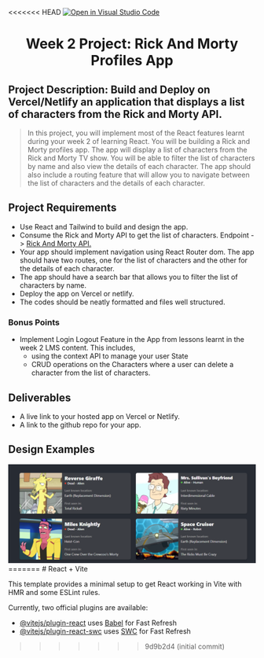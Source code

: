 <<<<<<< HEAD
[![Open in Visual Studio Code](https://classroom.github.com/assets/open-in-vscode-718a45dd9cf7e7f842a935f5ebbe5719a5e09af4491e668f4dbf3b35d5cca122.svg)](https://classroom.github.com/online_ide?assignment_repo_id=12160526&assignment_repo_type=AssignmentRepo)
<h1 align="center">Week 2 Project: Rick And Morty Profiles App</h1>
<h2>Project Description: Build and Deploy on Vercel/Netlify an application that displays a list of characters from the Rick and Morty API.</h2>

> In this project, you will implement most of the React features learnt during your week 2 of learning React. You will be building a Rick and Morty profiles app. The app will display a list of characters from the Rick and Morty TV show. You will be able to filter the list of characters by name and also view the details of each character. The app should also include a routing feature that will allow you to navigate between the list of characters and the details of each character.

<h2>Project Requirements</h2>

- Use React and Tailwind to build and design the app.
- Consume the Rick and Morty API to get the list of characters. Endpoint -> <a href="https://github.com/zinduaschool/React-Rick-Morty-Profiles-App.git">Rick And Morty API.</a>
- Your app should implement navigation using React Router dom. The app should have two routes, one for the list of characters and the other for the details of each character.
- The app should have a search bar that allows you to filter the list of characters by name.
- Deploy the app on Vercel or netlify.
- The codes should be neatly formatted and files well structured.

<h3>Bonus Points</h3>

- Implement Login Logout Feature in the App from lessons learnt in the week 2 LMS content. This includes,
  - using the context API to manage your user State
  - CRUD operations on the Characters where a user can delete a character from the list of characters.

<h2>Deliverables</h2>

- A live link to your hosted app on Vercel or Netlify.
- A link to the github repo for your app.
<h2>Design Examples</h2>
<img src="./Screenshot%202023-04-02%20112924.png" alt="week-1-project"/>
=======
# React + Vite

This template provides a minimal setup to get React working in Vite with HMR and some ESLint rules.

Currently, two official plugins are available:

- [@vitejs/plugin-react](https://github.com/vitejs/vite-plugin-react/blob/main/packages/plugin-react/README.md) uses [Babel](https://babeljs.io/) for Fast Refresh
- [@vitejs/plugin-react-swc](https://github.com/vitejs/vite-plugin-react-swc) uses [SWC](https://swc.rs/) for Fast Refresh
>>>>>>> 9d9b2d4 (initial commit)
